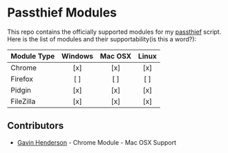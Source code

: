 # Passthief Modules
This repo contains the officially supported modules for my [passthief](https://github.com/sadboyzvone/passthief) script.<br />
Here is the list of modules and their supportability(is this a word?):

| Module Type | Windows | Mac OSX | Linux |
| ----------- |:-------:|:-------:|:-----:|
| Chrome      | [x]     | [x]     | [x]   |
| Firefox     | [ ]     | [ ]     | [ ]   |
| Pidgin      | [x]     | [x]     | [x]   |
| FileZilla   | [x]     | [x]     | [x]   |
## Contributors
* [Gavin Henderson](https://github.com/gavinhenderson) - Chrome Module - Mac OSX Support
